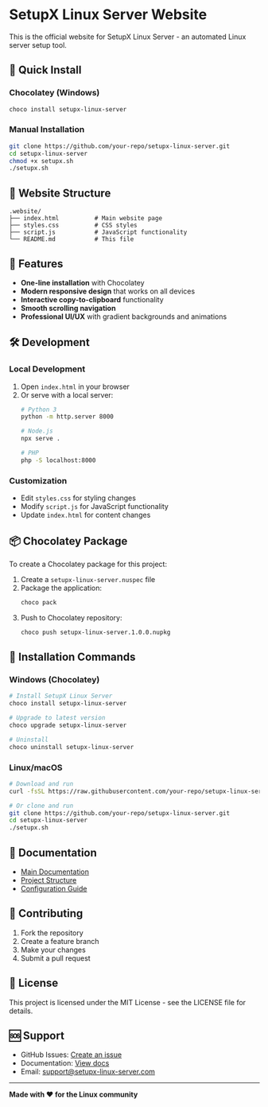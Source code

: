 # SetupX Linux Server Website

This is the official website for SetupX Linux Server - an automated Linux server setup tool.

## 🚀 Quick Install

### Chocolatey (Windows)
```bash
choco install setupx-linux-server
```

### Manual Installation
```bash
git clone https://github.com/your-repo/setupx-linux-server.git
cd setupx-linux-server
chmod +x setupx.sh
./setupx.sh
```

## 📁 Website Structure

```
.website/
├── index.html          # Main website page
├── styles.css          # CSS styles
├── script.js           # JavaScript functionality
└── README.md           # This file
```

## 🌟 Features

- **One-line installation** with Chocolatey
- **Modern responsive design** that works on all devices
- **Interactive copy-to-clipboard** functionality
- **Smooth scrolling navigation**
- **Professional UI/UX** with gradient backgrounds and animations

## 🛠️ Development

### Local Development
1. Open `index.html` in your browser
2. Or serve with a local server:
   ```bash
   # Python 3
   python -m http.server 8000
   
   # Node.js
   npx serve .
   
   # PHP
   php -S localhost:8000
   ```

### Customization
- Edit `styles.css` for styling changes
- Modify `script.js` for JavaScript functionality
- Update `index.html` for content changes

## 📦 Chocolatey Package

To create a Chocolatey package for this project:

1. Create a `setupx-linux-server.nuspec` file
2. Package the application:
   ```bash
   choco pack
   ```
3. Push to Chocolatey repository:
   ```bash
   choco push setupx-linux-server.1.0.0.nupkg
   ```

## 🔧 Installation Commands

### Windows (Chocolatey)
```bash
# Install SetupX Linux Server
choco install setupx-linux-server

# Upgrade to latest version
choco upgrade setupx-linux-server

# Uninstall
choco uninstall setupx-linux-server
```

### Linux/macOS
```bash
# Download and run
curl -fsSL https://raw.githubusercontent.com/your-repo/setupx-linux-server/main/setupx.sh | bash

# Or clone and run
git clone https://github.com/your-repo/setupx-linux-server.git
cd setupx-linux-server
./setupx.sh
```

## 📖 Documentation

- [Main Documentation](../docs/README.md)
- [Project Structure](../docs/STRUCTURE.md)
- [Configuration Guide](../config.json)

## 🤝 Contributing

1. Fork the repository
2. Create a feature branch
3. Make your changes
4. Submit a pull request

## 📄 License

This project is licensed under the MIT License - see the LICENSE file for details.

## 🆘 Support

- GitHub Issues: [Create an issue](https://github.com/your-repo/setupx-linux-server/issues)
- Documentation: [View docs](../docs/)
- Email: support@setupx-linux-server.com

---

**Made with ❤️ for the Linux community**

